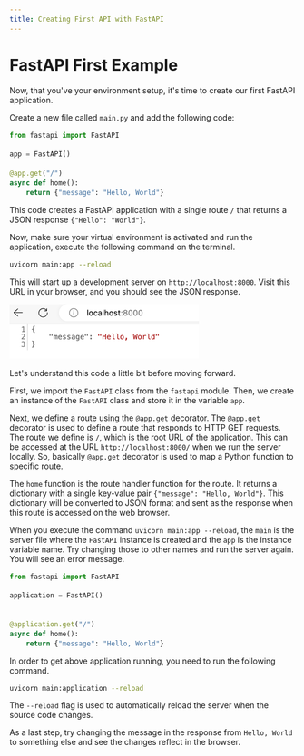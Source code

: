 ```yaml
---
title: Creating First API with FastAPI
---
```


# FastAPI First Example

Now, that you've your environment setup, it's time to create our first FastAPI application.

Create a new file called `main.py` and add the following code:

```python
from fastapi import FastAPI

app = FastAPI()

@app.get("/")
async def home():
    return {"message": "Hello, World"}
```

This code creates a FastAPI application with a single route `/` that returns a JSON response `{"Hello": "World"}`.

Now, make sure your virtual environment is activated and run the application, execute the following command on the terminal.

```bash
uvicorn main:app --reload
```

This will start up a development server on `http://localhost:8000`. Visit this URL in your browser, and you should see the JSON response.

![FastAPI Hello World](api-response.png "First Web API with FastAPI")

Let's understand this code a little bit before moving forward.

First, we import the `FastAPI` class from the `fastapi` module. Then, we create an instance of the `FastAPI` class and store it in the variable `app`.

Next, we define a route using the `@app.get` decorator. The `@app.get` decorator is used to define a route that responds to HTTP GET requests. The route we define is `/`, which is the root URL of the application. This can be accessed at the URL `http://localhost:8000/` when we run the server locally. So, basically `@app.get` decorator is used to map a Python function to specific route.

The `home` function is the route handler function for the route. It returns a dictionary with a single key-value pair `{"message": "Hello, World"}`. This dictionary will be converted to JSON format and sent as the response when this route is accessed on the web browser.

When you execute the command `uvicorn main:app --reload`, the `main` is the server file where the `FastAPI` instance is created and the `app` is the instance variable name. Try changing those to other names and run the server again. You will see an error message.

```python
from fastapi import FastAPI

application = FastAPI()


@application.get("/")
async def home():
    return {"message": "Hello, World"}
```

In order to get above application running, you need to run the following command.

```bash
uvicorn main:application --reload
```

The `--reload` flag is used to automatically reload the server when the source code changes.

As a last step, try changing the message in the response from `Hello, World` to something else and see the changes reflect in the browser.

